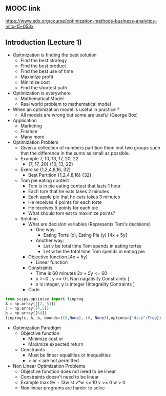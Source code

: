 ## MOOC link 
https://www.edx.org/course/optimization-methods-business-analytics-mitx-15-053x
## Introduction (Lecture 1)
 * Opitmization is finding the best solution
   * Find the best strategy
   * Find the best product 
   * Find the best use of time
   * Maximize profit
   * Minimize cost
   * Find the shortest path 
* Optimization is everywhere
  * Mathematical Model 
  * Real world problem to mathematical model
* When an optimization model is useful in practice ? 
  * All models are wrong but some are useful (George Box)
* Application 
   * Marketing
   * Finance
   * Many more
* Optimization Problem
  * Given a collection of numbers partition them inot two groups such that the difference in the sums as small as possible.
  * Example 7, 10, 13, 17, 20, 22
     * {7, 17, 20} {10, 13, 22}
  * Exercise {1,2,4,8,16, 32} 
     * Best Partition {1,2,4,8,16} {32}
  * Tom pie eating contest
     * Tom is in pie eating contest that lasts 1 hour
     * Each tore that he eats takes 2 minutes
     * Each apple pie that he eats takes 3 minutes
     * He receives 4 points for each torte
     * He receives 5 points for each pie
     * What should tom eat to maximize points?
  * Solution
     * What are decision variables (Represents Tom's decisions)
        * One way:
          * Eating Torte (x), Eating Pie (y) [4x + 5y]
        * Another way:
          * Let v be total time Tom spends in eating tortes
          * Let w be the total time Tom spends in eating pie 
     * Objective function [4x + 5y]
        * Linear function 
     * Constraints
        * Time is 60 minutes 2*x + 5*y <= 60
        * x >=0 , y >= 0  [ Non nagativity Constraints ]
        * x is integer, y is integer [Integrality Contraints ]
     * Code
``` python
from scipy.optimize import linprog
A = np.array([[2, 5]])
c = np.array([4,5])
b = np.array([60])
linprog(c, A, b, bounds=((0,None), (0, None)),options={"disp":True})
```
 * Optimization Paradigm
   * Objective function
     * Minimize cost or 
     * Maximize expected return
   * Constraints
     * Must be linear equalities or inequalities
     * \> or < are not permitted
 * Non Linear Optimization Problems
   * Objective function does not need to be linear
   * Constraints doesn't need to be linear
   * Example max 9v + 13w st v*w <= 10 v >= 0 w > 0 
   * Non linear programs are harder to solve 
  
